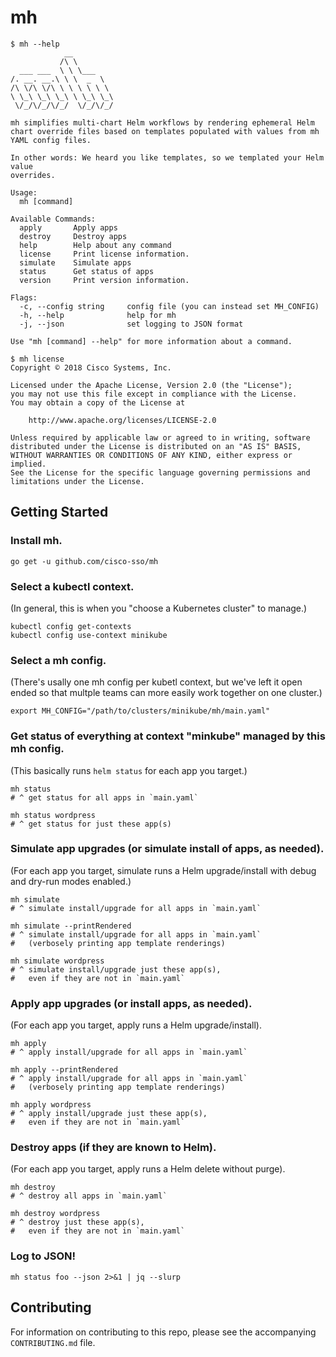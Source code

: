 
# mh

```
$ mh --help
            __
           /\ \
  ___ ___  \ \ \___
/. __. __.\ \ \  _  \
/\ \/\ \/\ \ \ \ \ \ \
\ \_\ \_\ \_\ \ \_\ \_\
 \/_/\/_/\/_/  \/_/\/_/

mh simplifies multi-chart Helm workflows by rendering ephemeral Helm
chart override files based on templates populated with values from mh
YAML config files.

In other words: We heard you like templates, so we templated your Helm value
overrides.

Usage:
  mh [command]

Available Commands:
  apply       Apply apps
  destroy     Destroy apps
  help        Help about any command
  license     Print license information.
  simulate    Simulate apps
  status      Get status of apps
  version     Print version information.

Flags:
  -c, --config string     config file (you can instead set MH_CONFIG)
  -h, --help              help for mh
  -j, --json              set logging to JSON format

Use "mh [command] --help" for more information about a command.
```

```
$ mh license
Copyright © 2018 Cisco Systems, Inc.

Licensed under the Apache License, Version 2.0 (the "License");
you may not use this file except in compliance with the License.
You may obtain a copy of the License at

    http://www.apache.org/licenses/LICENSE-2.0

Unless required by applicable law or agreed to in writing, software
distributed under the License is distributed on an "AS IS" BASIS,
WITHOUT WARRANTIES OR CONDITIONS OF ANY KIND, either express or implied.
See the License for the specific language governing permissions and
limitations under the License.
```

## Getting Started

### Install mh.

```
go get -u github.com/cisco-sso/mh
```

### Select a kubectl context.

(In general, this is when you "choose a Kubernetes cluster" to manage.)

```
kubectl config get-contexts
kubectl config use-context minikube
```

### Select a mh config.

(There's usally one mh config per kubetl context, but we've left it open
ended so that multple teams can more easily work together on one cluster.)

```
export MH_CONFIG="/path/to/clusters/minikube/mh/main.yaml"
```

### Get status of everything at context "minkube" managed by this mh config.

(This basically runs `helm status` for each app you target.)

```
mh status
# ^ get status for all apps in `main.yaml`

mh status wordpress
# ^ get status for just these app(s)
```

### Simulate app upgrades (or simulate install of apps, as needed).

(For each app you target, simulate runs a Helm upgrade/install
with debug and dry-run modes enabled.)

```
mh simulate
# ^ simulate install/upgrade for all apps in `main.yaml`

mh simulate --printRendered
# ^ simulate install/upgrade for all apps in `main.yaml`
#   (verbosely printing app template renderings)

mh simulate wordpress
# ^ simulate install/upgrade just these app(s),
#   even if they are not in `main.yaml`
```

### Apply app upgrades (or install apps, as needed).

(For each app you target, apply runs a Helm upgrade/install).

```
mh apply
# ^ apply install/upgrade for all apps in `main.yaml`

mh apply --printRendered
# ^ apply install/upgrade for all apps in `main.yaml`
#   (verbosely printing app template renderings)

mh apply wordpress
# ^ apply install/upgrade just these app(s),
#   even if they are not in `main.yaml`
```

### Destroy apps (if they are known to Helm).

(For each app you target, apply runs a Helm delete without purge).

```
mh destroy
# ^ destroy all apps in `main.yaml`

mh destroy wordpress
# ^ destroy just these app(s),
#   even if they are not in `main.yaml`
```

### Log to JSON!

```
mh status foo --json 2>&1 | jq --slurp
```

## Contributing

For information on contributing to this repo, please see the accompanying `CONTRIBUTING.md` file.
